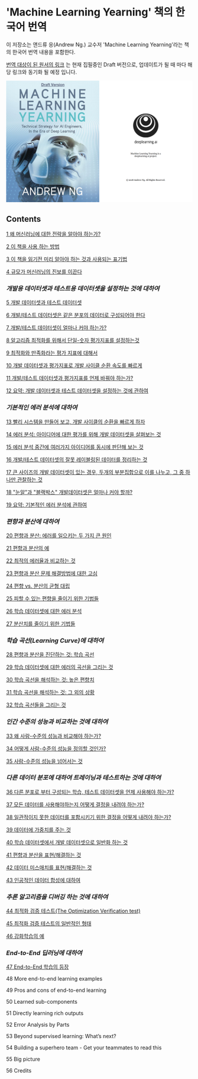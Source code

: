 # 'Machine Learning Yearning' 책의 한국어 번역

이 저장소는 앤드류 응(Andrew Ng.) 교수저 'Machine Learning Yearning'라는 책의 한국어 번역 내용을 포함한다.

[번역 대상이 된 원서의 링크](https://gallery.mailchimp.com/dc3a7ef4d750c0abfc19202a3/files/5dd91615-3b3f-4f5d-bbfb-4ebd8608d330/Ng_MLY01_13.pdf) 는 현재 집필중인 Draft 버전으로, 업데이트가 될 때 마다 해당 링크와 동기화 될 예정 입니다.

<img src="./img/covers.png">

## Contents

[1 왜 머신러닝에 대한 전략을 알아야 하는가?](./chapters/1_Why_Machine_Learning_Strategy.md)

[2 이 책을 사용 하는 방법](./chapters/2_How_to_use_this_book_to_help_your_team.md)

[3 이 책을 읽기전 미리 알아야 하는 것과 사용되는 표기법](./chapters/3_Prerequisites_and_notation.md)

[4 규모가 머신러닝의 진보를 이끈다](./chapters/4_Scale_drives_machine_learning_progress.md)

### *개발용 데이터셋과 테스트용 데이터셋을 설정하는 것에 대하여*

[5 개발 데이터셋과 테스트 데이터셋](./chapters/5_Your_development_and_test_sets.md)

[6 개발/테스트 데이터셋은 같은 분포의 데이터로 구성되어야 한다](./chapters/6_Your_dev_and_test_sets_should_come_from_the_same_distribution.md)

[7 개발/테스트 데이터셋이 얼마나 커야 하는가?](./chapters/7_How_large_do_the_dev_test_sets_need_to_be.md)

[8 알고리즘 최적화를 위해서 단일-숫자 평가지표를 설정하는것](./chapters/8_Establish_a_single-number_evaluation_metric_for_your_team_to_optimize.md)

[9 최적화와 만족화라는 평가 지표에 대해서](./chapters/9_Optimizing_and_satisficing_metrics.md)

[10 개발 데이터셋과 평가지표로 개발 사이클 순환 속도를 빠르게](./chapters/10_Having_a_dev_set_and_metric_speeds_up_iterations.md)

[11 개발/테스트 데이터셋과 평가지표를 언제 바꿔야 하는가?](./chapters/11_When_to_change_dev_test_sets_and_metrics.md)

[12 요약: 개발 데이터셋과 테스트 데이터셋을 설정하는 것에 관하여](./chapters/12_Takeaways_Setting_up_development_and_test_sets.md)

### *기본적인 에러 분석에 대하여*

[13 빨리 시스템을 만들어 보고, 개발 사이클의 순환을 빠르게 하자](./chapters/13_Build_your_first_system_quickly_then_iterate.md)

[14 에러 분석: 아이디어에 대한 평가를 위해 개발 데이터셋을 살펴보는 것](./chapters/14_Error_analysis_Look_at_dev_set_examples_to_evaluate_ideas.md)

[15 에러 분석 중간에 여러가지 아이디어를 동시에 판단해 보는 것](./chapters/15_Evaluating_multiple_ideas_in_parallel_during_error_analysis.md)

[16 개발/테스트 데이터셋의 잘못 레이블링된 데이터를 정리하는 것](./chapters/16_Cleaning_up_mislabeled_dev_and_test_set_examples.md)

[17 큰 사이즈의 개발 데이터셋이 있는 경우, 두개의 부분집합으로 이를 나누고, 그 중 하나만 관찰하는 것](./chapters/17_If_you_have_a_large_dev_set_split_it_into_two_subsets_only_one_of_which_you_look_at.md)

[18 "눈알"과 "블랙박스" 개발데이터셋은 얼마나 커야 할까?]()

[19 요약: 기본적인 에러 분석에 관하여](./chapters/19_Takeaways_Basic_error_analysis.md)

### *편향과 분산에 대하여*

[20 편향과 분산: 에러를 일으키는 두 가지 큰 원인](./chapters/20_Bias_and_Variance_The_two_big_sources_of_error.md)

[21 편향과 분산의 예](./chapters/21_Examples_of_Bias_and_Variance.md)

[22 최적의 에러율과 비교하는 것](./chapters/22_Comparing_to_the_optimal_error_rate.md)

[23 편향과 분산 문제 해결방법에 대한 고심](./chapters/23_Addressing_Bias_and_Variance.md)

[24 편향 vs. 분산의 균형 대립](./chapters/24_Bias_vs_Variance_tradeoff.md)

[25 피할 수 있는 편향을 줄이기 위한 기법들](./chapters/25_Techniques_for_reducing_avoidable_bias.md)

[26 학습 데이터셋에 대한 에러 분석](./chapters/26_Error_analysis_on_the_training_set.md)

[27 분산치를 줄이기 위한 기법들](./chapters/27_Techniques_for_reducing_variance.md)

### *학습 곡선(Learning Curve)에 대하여*

[28 편향과 분산을 진단하는 것: 학습 곡선](./chapters/28_Diagnosing_bias_and_variance_Learning_curves.md)

[29 학습 데이터셋에 대한 에러의 곡선을 그리는 것](./chapters/29_Plotting_training_error.md)

[30 학습 곡선을 해석하는 것: 높은 편향치](./chapters/30_Interpreting_learning_curves_High_bias.md)

[31 학습 곡선을 해석하는 것: 그 외의 상황](./chapters/31_Interpreting_learning_curves_Other_cases.md)

[32 학습 곡선들을 그리는 것](./chapters/32_Plotting_learning_curves.md)

### *인간 수준의 성능과 비교하는 것에 대하여*

[33 왜 사람-수준의 성능과 비교해야 하는가?](./chapters/33_Why_we_compare_to_human-level_performance.md)

[34 어떻게 사람-수준의 성능을 정의할 것인가?](./chapters/34_How_to_define_human-level_performance.md)

[35 사람-수준의 성능을 넘어서는 것](./chapters/35_Surpassing_human-level_performance.md)

### *다른 데이터 분포에 대하여 트레이닝과 테스트하는 것에 대하여*

[36 다른 분포로 부터 구성되는 학습, 테스트 데이터셋을 언제 사용해야 하는가?](./chapters/36_When_you_should_train_and_test_on_different_distributions.md)

[37 모든 데이터를 사용해야하는지 어떻게 결정을 내려야 하는가?](./chapters/37_How_to_decide_whether_to_use_all_your_data.md)

[38 일관적이지 못한 데이터를 포함시키기 위한 결정을 어떻게 내려야 하는가?](./chapters/38_How_to_decide_whether_to_include_inconsistent_data.md)

[39 데이터에 가중치를 주는 것](./chapters/39_Weighting_data.md)

[40 학습 데이터셋에서 개발 데이터셋으로 일반화 하는 것](./chapters/40_Generalizing_from_the_training_set_to_the_dev_set.md)

[41 편향과 분산을 표현/해결하는 것](./chapters/41_Identifying_Bias_Variance_and_Data_Mismatch_Errors.md)

[42 데이터 미스매치를 표현/해결하는 것](./chapters/42_Addressing_data_mismatch.md)

[43 인공적인 데이터 합성에 대하여](./chapters/43_Artificial_data_synthesis.md)

### *추론 알고리즘을 디버깅 하는 것에 대하여*

[44 최적화 검증 테스트(The Optimization Verification test)](./chapters/44_The_Optimization_Verification_test.md)

[45 최적화 검증 테스트의 일반적인 형태](./chapters/45_General_form_of_Optimization_Verification_test.md)

[46 강화학습의 예](./chapters/46_Reinforcement_learning_example.md)

### *End-to-End 딥러닝에 대하여*

[47 End-to-End 학습의 등장](./chapters/47_The_rise_of_end_to_end_learning.md)

48 More end-to-end learning examples

49 Pros and cons of end-to-end learning

50 Learned sub-components

51 Directly learning rich outputs

52 Error Analysis by Parts

53 Beyond supervised learning: What’s next?

54 Building a superhero team - Get your teammates to read this

55 Big picture

56 Credits
